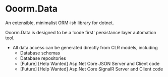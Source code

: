 # Ooorm.Data

An extensible, minimalist ORM-ish library for dotnet.

Ooorm.Data is designed to be a 'code first' persistance layer automation tool.

 * All data access can be generated directly from CLR models, including 
    * Database schemas
    * Database repositories
    * [Future] [Help Wanted] Asp.Net Core JSON Server and Client code
    * [Future] [Help Wanted] Asp.Net Core SignalR Server and Client code 